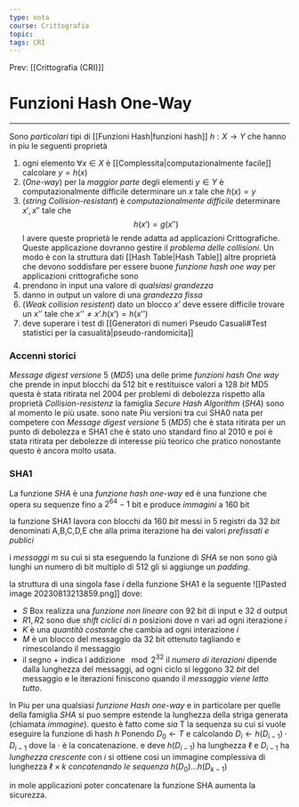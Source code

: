 ```yaml
---
type: nota
course: Crittografia
topic: 
tags: CRI
---
```


Prev: [[Crittografia (CRI)]]

# Funzioni Hash One-Way
---
Sono _particolari_ tipi di [[Funzioni Hash|funzioni hash]] $h:X\rightarrow Y$ che hanno in piu le  seguenti proprietà

1. ogni elemento $\forall  x \in X$ è [[Complessita|computazionalmente facile]] calcolare $y=h(x)$
2. (_One-way_) per la _maggior parte_ degli elementi $y \in Y$ è computazionalmente difficile determinare un $x$  tale che $h(x)=y$ 
3. (_string Collision-resistant_) è _computazionalmente difficile_ determinare $x',x''$ tale che $$h(x')=g(x'')$$
l avere queste proprietà le rende adatta ad applicazioni Crittografiche. Queste applicazione dovranno gestire il _problema delle collisioni_. Un modo è con la struttura dati [[Hash Table|Hash Table]] altre proprietà che devono soddisfare per essere buone _funzione hash one way_ per applicazioni crittografiche sono
1. prendono in input una valore di _qualsiasi grandezza_
2. danno in output un valore di una _grandezza fissa_
3. (_Weak collision resistent_) dato un blocco $x’$ deve essere difficile trovare un $x’’$ tale che  $x’’ \not =x’ . h(x’) = h(x’’)$
4. deve superare i test di [[Generatori di numeri Pseudo Casuali#Test statistici per la casualità|pseudo-randomicita]]





### Accenni storici 
_Message digest versione_ 5 (_MD5_) una delle prime _funzioni hash One way_ che prende in input blocchi da 512 bit e restituisce valori a 128 _bit_
	MD5 questa è stata ritirata  nel 2004 per problemi di debolezza rispetto alla proprietà _Collision-resistenz_
la famiglia _Secure Hash Algorithm_ (_SHA_) sono al momento le più usate. sono nate Piu versioni tra cui SHA0 nata per competere con _Message digest versione_ 5 (_MD5_) che è stata ritirata per un punto di debolezza e SHA1 che è stato uno standard fino al 2010 e poi è stata ritirata per debolezze di interesse più teorico che pratico nonostante questo è ancora molto usata.


### SHA1
La funzione _SHA_ è una _funzione hash one-way_ ed è una funzione che opera su sequenze fino a $2^{64}-1$ bit e produce _immagini_ a  160 bit

 la funzione SHA1 lavora con blocchi da 160 _bit_ messi in 5 registri da 32 _bit_ denominati A,B,C,D,E che alla prima iterazione ha dei valori _prefissati e publici_

i _messaggi_ $m$ su cui si sta eseguendo la funzione di _SHA_ se non sono già lunghi un numero di bit multiplo di 512 gli si aggiunge un _padding_.

la struttura di una singola fase $i$ della funzione SHA1 è la seguente
	![[Pasted image 20230813213859.png]]
dove:
- $S$ Box realizza una _funzione non lineare_ con $92$ bit di  input  e $32$ d output
- $R1,R2$ sono due _shift ciclici_ di $n$ posizioni dove $n$ vari ad ogni iterazione $i$
- $K$ è una _quantità costante_ che cambia ad ogni interazione $i$
- $M$ è un blocco del messaggio da $32$ bit  ottenuto tagliando e rimescolando il messaggio
- il segno $+$ indica l addizione $\mod 2^{32}$ 
il _numero di iterazioni_ dipende dalla lunghezza del messaggi, ad ogni ciclo si leggono $32$ _bit_ del messaggio e le iterazioni finiscono quando il _messaggio viene letto tutto_.


In Piu per una qualsiasi _funzione Hash one-way_ e in particolare per quelle della famiglia _SHA_ si puo sempre estende la lunghezza della striga generata (chiamata _immagine_). questo è fatto come
_sia_ T la sequenza su cui si vuole eseguire la funzione di hash $h$
Ponendo $D_{0} \leftarrow T$ e calcolando $D_{i}\leftarrow h(D_{i-1})\cdot D_{i-1}$ dove la $\cdot$ è la concatenazione. e deve $h(D_{i-1})$ ha lunghezza $\ell$ e $D_{i-1}$ ha _lunghezza crescente_ con $i$ 
si ottiene cosi un immagine complessiva di lunghezza $\ell \times k$ _concatenando le sequenza_ $h(D_{0})\dots h(D_{k-1})$

in mole applicazioni poter concatenare la funzione SHA aumenta la sicurezza.
